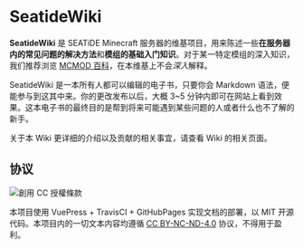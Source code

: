 # SeatideWiki

**SeatideWiki** 是 SEATiDE Minecraft 服务器的维基项目，用来陈述一些**在服务器内的常见问题的解决方法**和**模组的基础入门知识**。对于某一特定模组的深入知识，我们推荐浏览 [MCMOD 百科](https://www.mcmod.cn)，在本维基上不会*深入*解释。

SeatideWiki 是一本所有人都可以编辑的电子书，只要你会 Markdown 语法，便能参与到这其中来。你的更改发布以后，大概 3~5 分钟内即可在网站上看到效果。这本电子书的最终目的是帮到将来可能遇到某些问题的人或者什么也不了解的新手。

关于本 Wiki 更详细的介绍以及贡献的相关事宜，请查看 Wiki 的相关页面。

## 协议

<img alt="創用 CC 授權條款" style="border-width:0" src="https://licensebuttons.net/l/by-nc-nd/4.0/88x31.png" />

本项目使用 VuePress + TravisCI + GitHubPages 实现文档的部署，以 MIT 开源代码。本项目内的一切文本内容均遵循 [CC BY-NC-ND-4.0](https://creativecommons.org/licenses/by-nc-nd/4.0/) 协议，不得用于盈利。